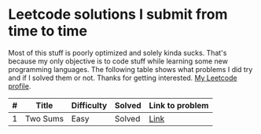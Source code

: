 # Leetcode solutions I submit from time to time

Most of this stuff is poorly optimized and solely kinda sucks. That's because my only objective is to code stuff while learning some new programming languages. The following table shows what problems I did try and if I solved them or not. Thanks for getting interested. [My Leetcode profile](https://leetcode.com/Bombaclath97/).

#| Title | Difficulty | Solved | Link to problem
|-|-------|------------|-------| ---------------|
1|Two Sums|Easy|Solved| [Link](https://leetcode.com/problems/two-sum/)